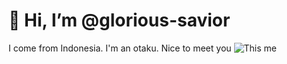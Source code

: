 # 👋 Hi, I’m @glorious-savior
I come from Indonesia. I'm an otaku. Nice to meet you
<img src='https://encrypted-tbn0.gstatic.com/images?q=tbn:ANd9GcRxOU3pdb-CxzpNPK-6eyLPUMPJeviRplBCFw&usqp=CAU' alt="This me" />
<!---
glorious-savior/glorious-savior is a ✨ special ✨ repository because its `README.md` (this file) appears on your GitHub profile.
You can click the Preview link to take a look at your changes.
--->
